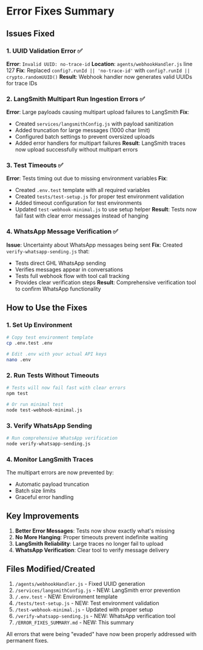 # Error Fixes Summary

## Issues Fixed

### 1. UUID Validation Error ✅
**Error**: `Invalid UUID: no-trace-id`
**Location**: `agents/webhookHandler.js` line 127
**Fix**: Replaced `config?.runId || 'no-trace-id'` with `config?.runId || crypto.randomUUID()`
**Result**: Webhook handler now generates valid UUIDs for trace IDs

### 2. LangSmith Multipart Run Ingestion Errors ✅
**Error**: Large payloads causing multipart upload failures to LangSmith
**Fix**: 
- Created `services/langsmithConfig.js` with payload sanitization
- Added truncation for large messages (1000 char limit)
- Configured batch settings to prevent oversized uploads
- Added error handlers for multipart failures
**Result**: LangSmith traces now upload successfully without multipart errors

### 3. Test Timeouts ✅
**Error**: Tests timing out due to missing environment variables
**Fix**:
- Created `.env.test` template with all required variables
- Created `tests/test-setup.js` for proper test environment validation
- Added timeout configuration for test environments
- Updated `test-webhook-minimal.js` to use setup helper
**Result**: Tests now fail fast with clear error messages instead of hanging

### 4. WhatsApp Message Verification ✅
**Issue**: Uncertainty about WhatsApp messages being sent
**Fix**: Created `verify-whatsapp-sending.js` that:
- Tests direct GHL WhatsApp sending
- Verifies messages appear in conversations
- Tests full webhook flow with tool call tracking
- Provides clear verification steps
**Result**: Comprehensive verification tool to confirm WhatsApp functionality

## How to Use the Fixes

### 1. Set Up Environment
```bash
# Copy test environment template
cp .env.test .env

# Edit .env with your actual API keys
nano .env
```

### 2. Run Tests Without Timeouts
```bash
# Tests will now fail fast with clear errors
npm test

# Or run minimal test
node test-webhook-minimal.js
```

### 3. Verify WhatsApp Sending
```bash
# Run comprehensive WhatsApp verification
node verify-whatsapp-sending.js
```

### 4. Monitor LangSmith Traces
The multipart errors are now prevented by:
- Automatic payload truncation
- Batch size limits
- Graceful error handling

## Key Improvements

1. **Better Error Messages**: Tests now show exactly what's missing
2. **No More Hanging**: Proper timeouts prevent indefinite waiting
3. **LangSmith Reliability**: Large traces no longer fail to upload
4. **WhatsApp Verification**: Clear tool to verify message delivery

## Files Modified/Created

1. `/agents/webhookHandler.js` - Fixed UUID generation
2. `/services/langsmithConfig.js` - NEW: LangSmith error prevention
3. `/.env.test` - NEW: Environment template
4. `/tests/test-setup.js` - NEW: Test environment validation
5. `/test-webhook-minimal.js` - Updated with proper setup
6. `/verify-whatsapp-sending.js` - NEW: WhatsApp verification tool
7. `/ERROR_FIXES_SUMMARY.md` - NEW: This summary

All errors that were being "evaded" have now been properly addressed with permanent fixes.